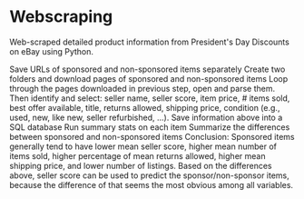 # Webscraping
Web-scraped detailed product information from President's Day Discounts on eBay using Python.

Save URLs of sponsored and non-sponsored items separately Create two folders and download pages of sponsored and non-sponsored items Loop through the pages downloaded in previous step, open and parse them. Then identify and select: seller name, seller score, item price, # items sold, best offer available, title, returns allowed, shipping price, condition (e.g., used, new, like new, seller refurbished, ...). Save information above into a SQL database Run summary stats on each item Summarize the differences between sponsored and non-sponsored items Conclusion: Sponsored items generally tend to have lower mean seller score, higher mean number of items sold, higher percentage of mean returns allowed, higher mean shipping price, and lower number of listings. Based on the differences above, seller score can be used to predict the sponsor/non-sponsor items, because the difference of that seems the most obvious among all variables.
